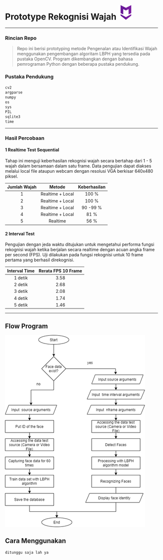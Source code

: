 # Prototype Rekognisi Wajah ![alt text](https://github.com/adam-p/markdown-here/raw/master/src/common/images/icon48.png "Logo Title Text 1")

---

### Rincian Repo

> Repo ini berisi prototyping metode Pengenalan atau Identifikasi Wajah menggunakan pengembangan algoritam LBPH yang tersedia pada pustaka OpenCV. Program dikembangkan dengan bahasa pemrograman Python dengan beberapa pustaka pendukung.

### Pustaka Pendukung

```pyt
cv2
argparse
numpy
os
sys
PIL
sqlite3
time
```

---

### Hasil Percobaan

#### 1 Realtime Test Sequential

Tahap ini menguji keberhasilan rekognisi wajah secara bertahap dari 1 - 5 wajah dalam bersamaan dalam satu frame. Data pengujian dapat diakses melalui local file ataupun webcam dengan resolusi VGA berkisar 640x480 piksel.

| Jumlah Wajah |      Metode      | Keberhasilan |
| :----------: | :--------------: | :----------: |
|      1       | Realtime + Local |    100 %     |
|      2       | Realtime + Local |    100 %     |
|      3       | Realtime + Local |   90 -99 %   |
|      4       | Realtime + Local |     81 %     |
|      5       |     Realtime     |     56 %     |

#### 2 Interval Test

Pengujian dengan jeda waktu ditujukan untuk mengetahui performa fungsi rekognisi wajah ketika berjalan secara realtime dengan acuan angka frame per second (FPS). Uji dilakukan pada fungsi rekognisi untuk 10 frame pertama yang berhasil direkognisi.

| Interval Time | Rerata FPS 10 Frame |
| :-----------: | :-----------------: |
|    1 detik    |        3.58         |
|    2 detik    |        2.68         |
|    3 detik    |        2.08         |
|    4 detik    |        1.74         |
|    5 detik    |        1.46         |

---

## Flow Program

![](/asset/FCProg.png)

## Cara Menggunakan

```
ditunggu saja lah ya
```


